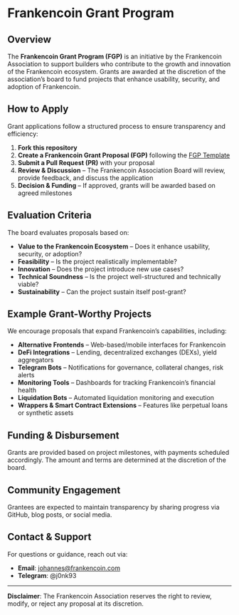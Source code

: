 # Frankencoin Grant Program

## Overview
The **Frankencoin Grant Program (FGP)** is an initiative by the Frankencoin Association to support builders who contribute to the growth and innovation of the Frankencoin ecosystem. Grants are awarded at the discretion of the association’s board to fund projects that enhance usability, security, and adoption of Frankencoin.

## How to Apply
Grant applications follow a structured process to ensure transparency and efficiency:

1. **Fork this repository**
2. **Create a Frankencoin Grant Proposal (FGP)** following the [FGP Template](<./FGP-00: Template/FGP-00.md>)
3. **Submit a Pull Request (PR)** with your proposal
4. **Review & Discussion** – The Frankencoin Association Board will review, provide feedback, and discuss the application
5. **Decision & Funding** – If approved, grants will be awarded based on agreed milestones

## Evaluation Criteria
The board evaluates proposals based on:
- **Value to the Frankencoin Ecosystem** – Does it enhance usability, security, or adoption?
- **Feasibility** – Is the project realistically implementable?
- **Innovation** – Does the project introduce new use cases?
- **Technical Soundness** – Is the project well-structured and technically viable?
- **Sustainability** – Can the project sustain itself post-grant?

## Example Grant-Worthy Projects
We encourage proposals that expand Frankencoin’s capabilities, including:
- **Alternative Frontends** – Web-based/mobile interfaces for Frankencoin
- **DeFi Integrations** – Lending, decentralized exchanges (DEXs), yield aggregators
- **Telegram Bots** – Notifications for governance, collateral changes, risk alerts
- **Monitoring Tools** – Dashboards for tracking Frankencoin’s financial health
- **Liquidation Bots** – Automated liquidation monitoring and execution
- **Wrappers & Smart Contract Extensions** – Features like perpetual loans or synthetic assets

## Funding & Disbursement
Grants are provided based on project milestones, with payments scheduled accordingly. The amount and terms are determined at the discretion of the board.

## Community Engagement
Grantees are expected to maintain transparency by sharing progress via GitHub, blog posts, or social media.

## Contact & Support
For questions or guidance, reach out via:
- **Email**: johannes@frankencoin.com
- **Telegram**: @j0nk93

---
**Disclaimer**: The Frankencoin Association reserves the right to review, modify, or reject any proposal at its discretion.
